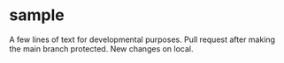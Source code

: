 # sample
A few lines of text for developmental purposes.
Pull request after making the main branch protected.
New changes on local.